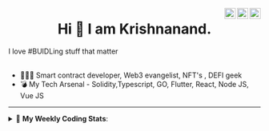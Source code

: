 <a href="https://twitter.com/incrypto32" target="_blank" rel="nofollow"><img align="right" alt="Pratik's Twitter" width="22px" src="https://cdn.jsdelivr.net/npm/simple-icons@v3/icons/twitter.svg" /></a><a href="https://www.linkedin.com/in/incrypto32" target="_blank" rel="nofollow"><img align="right" alt="Pratik's Linkdein" width="22px" src="https://cdn.jsdelivr.net/npm/simple-icons@v3/icons/linkedin.svg" /></a><a href="https://www.instagram.com/incrypto32" target="_blank" rel="nofollow"><img align="right" alt="Insta" width="22px" src="https://cdn.jsdelivr.net/npm/simple-icons@v3/icons/instagram.svg" /></a>

<center><h1> Hi 👋 I am Krishnanand. </h1></center>
I love #BUIDLing stuff that matter

 <br /> 
 <br /> 

 
- 👨🏽‍💻 Smart contract developer, Web3 evangelist, NFT's , DEFI geek
- 💣 My Tech Arsenal - Solidity,Typescript, GO, Flutter, React, Node JS, Vue JS
<!-- - 🌐 Visit my [porfolio website](https://incrypt32.github.io/) for complete background and contact. -->


---


<details> 
 <summary>🤖 <b>My Weekly Coding Stats</b>: </summary>
<br>

<!--START_SECTION:waka-->
```text
TypeScript   12 hrs 16 mins  ████████████████████▒░░░░   81.38 % 
JSON         1 hr 17 mins    ██░░░░░░░░░░░░░░░░░░░░░░░   08.55 % 
JavaScript   54 mins         █▓░░░░░░░░░░░░░░░░░░░░░░░   06.02 % 
Bash         23 mins         ▓░░░░░░░░░░░░░░░░░░░░░░░░   02.63 % 
Other        4 mins          ░░░░░░░░░░░░░░░░░░░░░░░░░   00.53 % 
```
<!--END_SECTION:waka-->

</details>


